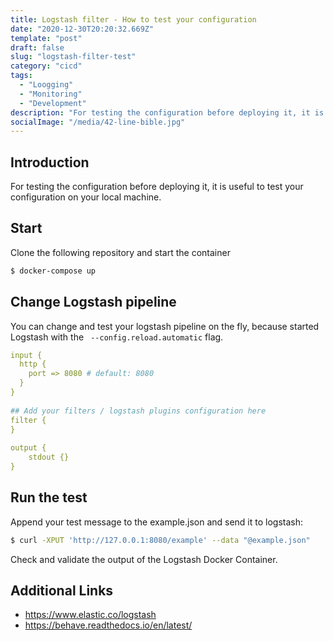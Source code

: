 ```yaml
---
title: Logstash filter - How to test your configuration
date: "2020-12-30T20:20:32.669Z"
template: "post"
draft: false
slug: "logstash-filter-test"
category: "cicd"
tags:
  - "Loogging"
  - "Monitoring"
  - "Development"
description: "For testing the configuration before deploying it, it is useful to test your configuration on your local machine."
socialImage: "/media/42-line-bible.jpg"
---
```

## Introduction

For testing the configuration before deploying it, it is useful to test your configuration on your local machine.

## Start

Clone the following repository and start the container

```bash
$ docker-compose up
```    

## Change Logstash pipeline

You can change and test your logstash pipeline on the fly, because started Logstash with the ` --config.reload.automatic` flag.

```yml
input {
  http {
    port => 8080 # default: 8080
  }
}
 
## Add your filters / logstash plugins configuration here
filter {
}
 
output {
    stdout {}
}
```

## Run the test

Append your test message to the example.json and send it to logstash:

```bash
$ curl -XPUT 'http://127.0.0.1:8080/example' --data "@example.json"
```    

Check and validate the output of the Logstash Docker Container.
## Additional Links

* https://www.elastic.co/logstash
* https://behave.readthedocs.io/en/latest/
